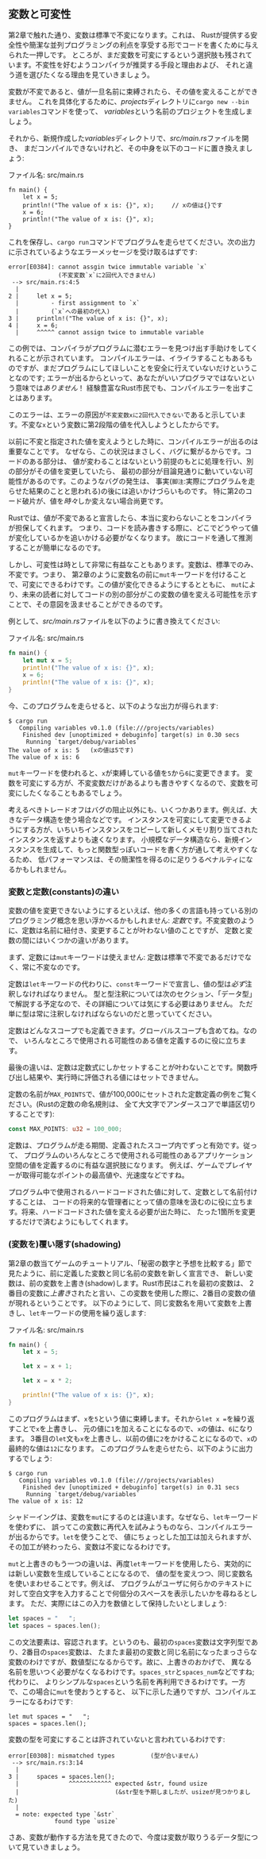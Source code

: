 <!-- ## Variables and Mutability -->

## 変数と可変性

<!-- As mentioned in Chapter 2, by default variables are immutable. This is one of -->
<!-- many nudges Rust gives you to write your code in a way that takes advantage of -->
<!-- the safety and easy concurrency that Rust offers. However, you still have the -->
<!-- option to make your variables mutable. Let’s explore how and why Rust -->
<!-- encourages you to favor immutability and why sometimes you might want to opt -->
<!-- out. -->

第2章で触れた通り、変数は標準で不変になります。これは、
Rustが提供する安全性や簡潔な並列プログラミングの利点を享受する形でコードを書くために与えられた一押しです。
ところが、まだ変数を可変にするという選択肢も残されています。不変性を好むようコンパイラが推奨する手段と理由および、
それと違う道を選びたくなる理由を見ていきましょう。

<!-- When a variable is immutable, once a value is bound to a name, you can't change-->
<!-- that value. To illustrate this, let’s generate a new project called *variables* -->
<!-- in your *projects* directory by using `cargo new --bin variables`. -->

変数が不変であると、値が一旦名前に束縛されたら、その値を変えることができません。
これを具体化するために、*projects*ディレクトリに`cargo new --bin variables`コマンドを使って、
*variables*という名前のプロジェクトを生成しましょう。

<!-- Then, in your new *variables* directory, open *src/main.rs* and replace its -->
<!-- code with the following code that won't compile just yet: -->

それから、新規作成した*variables*ディレクトリで、*src/main.rs*ファイルを開き、
まだコンパイルできないけれど、その中身を以下のコードに置き換えましょう:

<!-- <span class="filename">Filename: src/main.rs</span> -->

<span class="filename">ファイル名: src/main.rs</span>

```rust,ignore
fn main() {
    let x = 5;
    println!("The value of x is: {}", x);     // xの値は{}です
    x = 6;
    println!("The value of x is: {}", x);
}
```

<!-- Save and run the program using `cargo run`. You should receive an error -->
<!-- message, as shown in this output: -->

これを保存し、`cargo run`コマンドでプログラムを走らせてください。次の出力に示されているようなエラーメッセージを受け取るはずです:

```text
error[E0384]: cannot assgin twice immutable variable `x`
              (不変変数`x`に2回代入できません)
 --> src/main.rs:4:5
  |
2 |     let x = 5;
  |         - first assignment to `x`
  |         (`x`への最初の代入)
3 |     println!("The value of x is: {}", x);
4 |     x = 6;
  |     ^^^^^ cannot assign twice to immutable variable
```

<!-- This example shows how the compiler helps you find errors in your programs. -->
<!-- Even though compiler errors can be frustrating, they only mean your program -->
<!-- isn’t safely doing what you want it to do yet; they do *not* mean that you’re -->
<!-- not a good programmer! Experienced Rustaceans still get compiler errors. -->

この例では、コンパイラがプログラムに潜むエラーを見つけ出す手助けをしてくれることが示されています。
コンパイルエラーは、イライラすることもあるものですが、まだプログラムにしてほしいことを安全に行えていないだけということなのです;
エラーが出るからといって、あなたがいいプログラマではないという意味では*ありません*！
経験豊富なRust市民でも、コンパイルエラーを出すことはあります。

<!-- The error message indicates that the cause of the error is that you `cannot -->
<!-- assign twice to immutable variable x`, because you tried to assign a second -->
<!-- value to the immutable `x` variable. -->

このエラーは、エラーの原因が`不変変数xに2回代入できない`であると示しています。不変な`x`という変数に第2段階の値を代入しようとしたからです。

<!-- It’s important that we get compile-time errors when we attempt to change a -->
<!-- value that we previously designated as immutable because this very situation -->
<!-- can lead to bugs. If one part of our code operates on the assumption that a -->
<!-- value will never change and another part of our code changes that value, it’s -->
<!-- possible that the first part of the code won’t do what it was designed to do. -->
<!-- This cause of bugs can be difficult to track down after the fact, -->
<!-- especially when the second piece of code changes the value only *sometimes*. -->

以前に不変と指定された値を変えようとした時に、コンパイルエラーが出るのは重要なことです。
なぜなら、この状況はまさしく、バグに繋がるからです。コードのある部分は、
値が変わることはないという前提のもとに処理を行い、別の部分がその値を変更していたら、
最初の部分が目論見通りに動いていない可能性があるのです。このようなバグの発生は、
事実(`脚注`:実際にプログラムを走らせた結果のことと思われる)の後には追いかけづらいものです。
特に第2のコード破片が、値を*時々*しか変えない場合尚更です。

<!-- In Rust the compiler guarantees that when you state that a value won’t change, -->
<!-- it really won’t change. That means that when you’re reading and writing code, -->
<!-- you don’t have to keep track of how and where a value might change. Your code -->
<!-- is thus easier to reason through. -->

Rustでは、値が不変であると宣言したら、本当に変わらないことをコンパイラが担保してくれます。
つまり、コードを読み書きする際に、どこでどうやって値が変化しているかを追いかける必要がなくなります。
故にコードを通して推測することが簡単になるのです。

<!-- But mutability can be very useful. Variables are immutable only by default; as -->
<!-- you did in Chapter 2, you can make them mutable by adding `mut` in front of the -->
<!-- variable name. In addition to allowing this value to change, `mut` conveys -->
<!-- intent to future readers of the code by indicating that other parts of the code -->
<!-- will be changing this variable value. -->

しかし、可変性は時として非常に有益なこともあります。変数は、標準でのみ、不変です。つまり、
第2章のように変数名の前に`mut`キーワードを付けることで、可変にできるわけです。この値が変化できるようにするとともに、
`mut`により、未来の読者に対してコードの別の部分がこの変数の値を変える可能性を示すことで、その意図を汲ませることができるのです。

<!-- For example, change *src/main.rs* to the following: -->

例として、*src/main.rs*ファイルを以下のように書き換えてください:

<!-- <span class="filename">Filename: src/main.rs</span> -->

<span class="filename">ファイル名: src/main.rs</span>

```rust
fn main() {
    let mut x = 5;
    println!("The value of x is: {}", x);
    x = 6;
    println!("The value of x is: {}", x);
}
```

<!-- When we run the program now, we get this: -->

今、このプログラムを走らせると、以下のような出力が得られます:

```text
$ cargo run
   Compiling variables v0.1.0 (file:///projects/variables)
    Finished dev [unoptimized + debuginfo] target(s) in 0.30 secs
     Running `target/debug/variables`
The value of x is: 5   (xの値は5です)
The value of x is: 6
```

<!-- We’re allowed to change the value that `x` binds to from `5` to `6` when `mut` -->
<!-- is used. In some cases, you’ll want to make a variable mutable because it makes -->
<!-- the code more convenient to write than if it had only immutable variables. -->

`mut`キーワードを使われると、`x`が束縛している値を`5`から`6`に変更できます。
変数を可変にする方が、不変変数だけがあるよりも書きやすくなるので、変数を可変にしたくなることもあるでしょう。

<!-- There are multiple trade-offs to consider, in addition to the prevention of -->
<!-- bugs. For example, in cases where you’re using large data structures, mutating -->
<!-- an instance in place may be faster than copying and returning newly allocated -->
<!-- instances. With smaller data structures, creating new instances and writing in -->
<!-- a more functional programming style may be easier to think through, so lower -->
<!-- performance might be a worthwhile penalty for gaining that clarity. -->

考えるべきトレードオフはバグの阻止以外にも、いくつかあります。例えば、大きなデータ構造を使う場合などです。
インスタンスを可変にして変更できるようにする方が、いちいちインスタンスをコピーして新しくメモリ割り当てされたインスタンスを返すよりも速くなります。
小規模なデータ構造なら、新規インスタンスを生成して、もっと関数型っぽいコードを書く方が通して考えやすくなるため、
低パフォーマンスは、その簡潔性を得るのに足りうるペナルティになるかもしれません。

<!-- ### Differences Between Variables and Constants -->

### 変数と定数(constants)の違い

<!-- Being unable to change the value of a variable might have reminded you of -->
<!-- another programming concept that most other languages have: *constants*. Like -->
<!-- immutable variables, constants are values that are bound to a name and are not-->
<!-- allowed to change, but there are a few differences between constants and -->
<!-- variables. -->

変数の値を変更できないようにするといえば、他の多くの言語も持っている別のプログラミング概念を思い浮かべるかもしれません:
*定数*です。不変変数のように、定数は名前に紐付き、変更することが叶わない値のことですが、
定数と変数の間にはいくつかの違いがあります。

<!-- First, we aren’t allowed to use `mut` with constants. Constants aren't just -->
<!-- immutable by default-they're always immutable. -->

まず、定数には`mut`キーワードは使えません: 定数は標準で不変であるだけでなく、常に不変なのです。

<!-- You declare constants using the `const` keyword instead of the `let` keyword, -->
<!-- and the type of the value *must* be annotated. We're about to cover types and -->
<!-- type annotations in the next section, “Data Types,” so don't worry about the -->
<!-- details right now. Just know that we must always annotate the type. -->

定数は`let`キーワードの代わりに、`const`キーワードで宣言し、値の型は*必ず*注釈しなければなりません。
型と型注釈については次のセクション、「データ型」で解説する予定なので、その詳細については気にする必要はありません。
ただ単に型は常に注釈しなければならないのだと思っていてください。

<!-- Constants can be declared in any scope, including the global scope, which makes -->
<!-- them useful for values that many parts of code need to know about. -->

定数はどんなスコープでも定義できます。グローバルスコープも含めてね。なので、
いろんなところで使用される可能性のある値を定義するのに役に立ちます。

<!-- The last difference is that constants may be set only to a constant expression, -->
<!-- not the result of a function call or any other value that could only be -->
<!-- computed at runtime. -->

最後の違いは、定数は定数式にしかセットすることが叶わないことです。関数呼び出し結果や、実行時に評価される値にはセットできません。

<!-- Here's an example of a constant declaration where the constant's name is -->
<!-- `MAX_POINTS` and its value is set to 100,000. (Rust naming convention for -->
<!-- constants is to use all upper case with underscores between words): -->

定数の名前が`MAX_POINTS`で、値が100,000にセットされた定数定義の例をご覧ください。(Rustの定数の命名規則は、
全て大文字でアンダースコアで単語区切りすることです):

```rust
const MAX_POINTS: u32 = 100_000;
```

<!-- Constants are valid for the entire time a program runs, within the scope they -->
<!-- were declared in, making them a useful choice for values in your application -->
<!-- domain that multiple parts of the program might need to know about, such as the -->
<!-- maximum number of points any player of a game is allowed to earn or the speed -->
<!-- of light. -->

定数は、プログラムが走る期間、定義されたスコープ内でずっと有効です。従って、
プログラムのいろんなところで使用される可能性のあるアプリケーション空間の値を定義するのに有益な選択肢になります。
例えば、ゲームでプレイヤーが取得可能なポイントの最高値や、光速度などですね。

<!-- Naming hardcoded values used throughout your program as constants is useful in -->
<!-- conveying the meaning of that value to future maintainers of the code. It also -->
<!-- helps to have only one place in your code you would need to change if the -->
<!-- hardcoded value needed to be updated in the future. -->

プログラム中で使用されるハードコードされた値に対して、定数として名前付けすることは、
コードの将来的な管理者にとって値の意味を汲むのに役に立ちます。将来、ハードコードされた値を変える必要が出た時に、
たった1箇所を変更するだけで済むようにもしてくれます。

<!-- ### Shadowing -->

### (変数を)覆い隠す(shadowing)

<!-- As you saw in the guessing game tutorial in the “Comparing the Guess to the -->
<!-- Secret Number” section in Chapter 2, you can declare a new variable with the -->
<!-- same name as a previous variable, and the new variable shadows the previous -->
<!-- variable. Rustaceans say that the first variable is *shadowed* by the second, -->
<!-- which means that the second variable’s value is what appears when the variable -->
<!-- is used. We can shadow a variable by using the same variable’s name and -->
<!-- repeating the use of the `let` keyword as follows: -->

第2章の数当てゲームのチュートリアル、「秘密の数字と予想を比較する」節で見たように、前に定義した変数と同じ名前の変数を新しく宣言でき、
新しい変数は、前の変数を上書き(shadow)します。Rust市民はこれを最初の変数は、
2番目の変数に*上書き*されたと言い、この変数を使用した際に、2番目の変数の値が現れるということです。
以下のようにして、同じ変数名を用いて変数を上書きし、`let`キーワードの使用を繰り返します:

<!-- <span class="filename">Filename: src/main.rs</span> -->

<span class="filename">ファイル名: src/main.rs</span>

```rust
fn main() {
    let x = 5;

    let x = x + 1;

    let x = x * 2;

    println!("The value of x is: {}", x);
}
```

<!-- This program first binds `x` to a value of `5`. Then it shadows `x` by -->
<!-- repeating `let x =`, taking the original value and adding `1` so the value of -->
<!-- `x` is then `6`. The third `let` statement also shadows `x`, multiplying the -->
<!-- previous value by `2` to give `x` a final value of `12`. Wehn we run this -->
<!-- program, it will output the following: -->

このプログラムはまず、`x`を`5`という値に束縛します。それから`let x =`を繰り返すことで`x`を上書きし、
元の値に`1`を加えることになるので、`x`の値は、`6`になります。
3番目の`let`文も`x`を上書きし、以前の値に`2`をかけることになるので、`x`の最終的な値は`12`になります。
このプログラムを走らせたら、以下のように出力するでしょう:

```text
$ cargo run
   Compiling variables v0.1.0 (file:///projects/variables)
    Finished dev [unoptimized + debuginfo] target(s) in 0.31 secs
     Running `target/debug/variables`
The value of x is: 12
```

<!-- Shadowing is different than marking a variable as `mut`, because we’ll get a -->
<!-- compile-time error if we accidentally try to reassign to this variable without -->
<!-- using the `let` keyword. By using `let`, we can perform a few transformations -->
<!-- on a value but have the variable be immutable after those transformations have -->
<!-- been completed. -->

シャドーイングは、変数を`mut`にするのとは違います。なぜなら、`let`キーワードを使わずに、
誤ってこの変数に再代入を試みようものなら、コンパイルエラーが出るからです。`let`を使うことで、
値にちょっとした加工は加えられますが、その加工が終わったら、変数は不変になるわけです。

<!-- The other difference between `mut` and shadowing is that because we’re -->
<!-- effectively creating a new variable when we use the `let` keyword again, we can -->
<!-- change the type of the value but reuse the same name. For example, say our -->
<!-- program asks a user to show how many spaces they want between some text by -->
<!-- inputting space characters, but we really want to store that input as a number: -->

`mut`と上書きのもう一つの違いは、再度`let`キーワードを使用したら、実効的には新しい変数を生成していることになるので、
値の型を変えつつ、同じ変数名を使いまわせることです。例えば、
プログラムがユーザに何らかのテキストに対して空白文字を入力することで何個分のスペースを表示したいかを尋ねるとします。
ただ、実際にはこの入力を数値として保持したいとしましょう:

```rust
let spaces = "   ";
let spaces = spaces.len();
```

<!-- This construct is allowed because the first `spaces` variable is a string type -->
<!-- and the second `spaces` variable, which is a brand-new variable that happens to -->
<!-- have the same name as the first one, is a number type. Shadowing thus spares us -->
<!-- from having to come up with different names, like `spaces_str` and -->
<!-- `spaces_num`; instead, we can reuse the simpler `spaces` name. However, if we -->
<!-- try to use `mut` for this, as shown here, we'll get a compile-time error: -->

この文法要素は、容認されます。というのも、最初の`spaces`変数は文字列型であり、2番目の`spaces`変数は、
たまたま最初の変数と同じ名前になったまっさらな変数のわけですが、数値型になるからです。故に、上書きのおかげで、
異なる名前を思いつく必要がなくなるわけです。`spaces_str`と`spaces_num`などですね; 代わりに、
よりシンプルな`spaces`という名前を再利用できるわけです。一方で、この場合に`mut`を使おうとすると、
以下に示した通りですが、コンパイルエラーになるわけです:

```rust,ignore
let mut spaces = "   ";
spaces = spaces.len();
```

<!-- The error says we’re not allowed to mutate a variable’s -->
<!-- type: -->

変数の型を可変にすることは許されていないと言われているわけです:

```text
error[E0308]: mismatched types          (型が合いません)
 --> src/main.rs:3:14
  |
3 |     spaces = spaces.len();
  |              ^^^^^^^^^^^^ expected &str, found usize
  |                           (&str型を予期しましたが、usizeが見つかりました)
  |
  = note: expected type `&str`
             found type `usize`
```

<!-- Now that we’ve explored how variables work, let’s look at more data types they -->
<!-- can have. -->

さあ、変数が動作する方法を見てきたので、今度は変数が取りうるデータ型について見ていきましょう。
